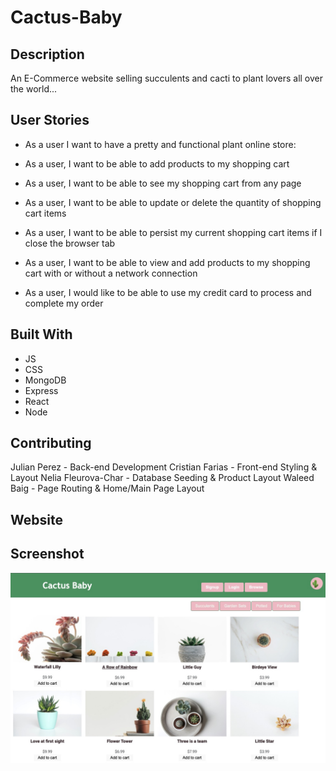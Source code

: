 # Cactus-Baby

## Description

An E-Commerce website selling succulents and cacti to plant lovers all over the world...

## User Stories
* As a user I want to have a pretty and functional plant online store:

* As a user, I want to be able to add products to my shopping cart

* As a user, I want to be able to see my shopping cart from any page

* As a user, I want to be able to update or delete the quantity of shopping cart items

* As a user, I want to be able to persist my current shopping cart items if I close the browser tab

* As a user, I want to be able to view and add products to my shopping cart with or without a network connection

* As a user, I would like to be able to use my credit card to process and complete my order

## Built With
* JS
* CSS
* MongoDB
* Express
* React
* Node

## Contributing

Julian Perez - Back-end Development
Cristian Farias - Front-end Styling & Layout
Nelia Fleurova-Char - Database Seeding & Product Layout
Waleed Baig - Page Routing & Home/Main Page Layout

## Website

## Screenshot
![Screenshot](./client/public/images/cactusBabySS.jpg)



